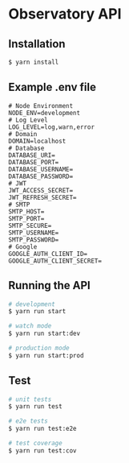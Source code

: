 # Observatory API

## Installation

```bash
$ yarn install
```

## Example .env file

```dosini
# Node Environment
NODE_ENV=development
# Log Level
LOG_LEVEL=log,warn,error
# Domain
DOMAIN=localhost
# Database
DATABASE_URI=
DATABASE_PORT=
DATABASE_USERNAME=
DATABASE_PASSWORD=
# JWT
JWT_ACCESS_SECRET=
JWT_REFRESH_SECRET=
# SMTP
SMTP_HOST=
SMTP_PORT=
SMTP_SECURE=
SMTP_USERNAME=
SMTP_PASSWORD=
# Google
GOOGLE_AUTH_CLIENT_ID=
GOOGLE_AUTH_CLIENT_SECRET=
```

## Running the API

```bash
# development
$ yarn run start

# watch mode
$ yarn run start:dev

# production mode
$ yarn run start:prod
```

## Test

```bash
# unit tests
$ yarn run test

# e2e tests
$ yarn run test:e2e

# test coverage
$ yarn run test:cov
```
